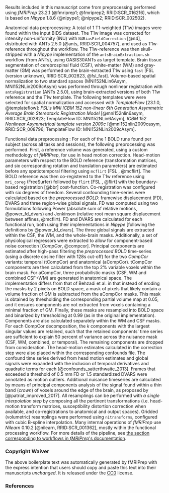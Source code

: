 
Results included in this manuscript come from preprocessing performed using *fMRIPrep* 23.2.1
(@fmriprep1; @fmriprep2; RRID:SCR_016216), which is based on *Nipype* 1.8.6 (@nipype1; @nipype2; RRID:SCR_002502).


Anatomical data preprocessing: A total of 1 T1-weighted (T1w) images were found within the input
BIDS dataset. The T1w image was corrected for intensity non-uniformity (INU) with `N4BiasFieldCorrection` [@n4], distributed with ANTs 2.5.0 [@ants, RRID:SCR_004757], and used as T1w-reference throughout the workflow.
The T1w-reference was then skull-stripped with a *Nipype* implementation of the `antsBrainExtraction.sh` workflow (from ANTs), using OASIS30ANTs as target template.
Brain tissue segmentation of cerebrospinal fluid (CSF), white-matter (WM) and gray-matter (GM) was performed on the brain-extracted T1w using `fast` [FSL (version unknown), RRID:SCR_002823, @fsl_fast]. Volume-based spatial normalization to two standard spaces (MNI152NLin6Asym, MNI152NLin2009cAsym) was performed through nonlinear registration with `antsRegistration` (ANTs 2.5.0), using brain-extracted versions of both T1w reference and the T1w template.
The following templates were were selected for spatial normalization and accessed with *TemplateFlow* [23.1.0, @templateflow]:
*FSL's MNI ICBM 152 non-linear 6th Generation Asymmetric Average Brain Stereotaxic Registration Model* [@mni152nlin6asym, RRID:SCR_002823; TemplateFlow ID: MNI152NLin6Asym], *ICBM 152 Nonlinear Asymmetrical template version 2009c* [@mni152nlin2009casym, RRID:SCR_008796; TemplateFlow ID: MNI152NLin2009cAsym].

Functional data preprocessing : For each of the 1 BOLD runs found per subject (across all tasks and sessions), the following preprocessing was performed. First, a reference volume was generated, using a custom methodology of *fMRIPrep*, for use in head motion correction. Head-motion parameters with respect to the BOLD reference (transformation matrices, and six corresponding rotation and translation parameters) are estimated before any spatiotemporal filtering using
`mcflirt` [FSL <ver>, @mcflirt]. The BOLD reference was then co-registered to the T1w reference using `mri_coreg` (FreeSurfer) followed by `flirt` [FSL <ver>, @flirt] with the boundary-based registration [@bbr] cost-function.
Co-registration was configured with six degrees of freedom. Several confounding time-series were calculated based on the
*preprocessed BOLD*: framewise displacement (FD), DVARS and three region-wise global signals.
FD was computed using two formulations following Power (absolute sum of relative motions, @power_fd_dvars) and Jenkinson (relative root mean square displacement between affines, @mcflirt). FD and DVARS are calculated for each functional run, both using their implementations in *Nipype* [following the definitions by @power_fd_dvars]. The three global signals are extracted within the CSF, the WM, and the whole-brain masks. Additionally, a set of physiological regressors were extracted to allow for component-based noise correction [*CompCor*, @compcor]. Principal components are estimated after high-pass filtering the *preprocessed BOLD* time-series (using a discrete cosine filter with 128s cut-off) for the two *CompCor* variants: temporal (tCompCor) and anatomical (aCompCor). tCompCor components are then calculated from the top 2% variable
voxels within the brain mask. For aCompCor, three probabilistic masks (CSF, WM and combined CSF+WM) are generated in anatomical space.
The implementation differs from that of Behzadi et al. in that instead of eroding the masks by 2 pixels on BOLD space, a mask of pixels that likely contain a volume fraction of GM is subtracted from the aCompCor masks. This mask is obtained by thresholding the corresponding partial volume map at 0.05, and it ensures components are not extracted from voxels containing a minimal fraction of GM. Finally, these masks are resampled into BOLD space and binarized by thresholding at 0.99 (as in the original implementation).
Components are also calculated separately within the WM and CSF masks. For each CompCor decomposition, the *k* components with the largest singular values are retained, such that the retained components' time series are sufficient to explain 50 percent of variance across the nuisance mask (CSF, WM, combined, or temporal). The remaining components are dropped from
consideration.
The head-motion estimates calculated in the correction step were also placed within the corresponding confounds file.
The confound time series derived from head motion estimates and global signals were expanded with the inclusion of temporal derivatives and quadratic terms for each [@confounds_satterthwaite_2013]. Frames that exceeded a threshold of 0.5 mm FD or
1.5 standardized DVARS were annotated as motion outliers. Additional nuisance timeseries are calculated by means of principal components analysis of the signal found within a thin band (*crown*) of voxels around the edge of the brain, as proposed by [@patriat_improved_2017].
All resamplings can be performed with *a single interpolation step* by composing all the pertinent transformations (i.e. head-motion transform matrices, susceptibility distortion correction when available, and co-registrations to anatomical and output spaces). Gridded (volumetric) resamplings were performed using `nitransforms`, configured with cubic B-spline interpolation.
Many internal operations of *fMRIPrep* use *Nilearn* 0.10.2 [@nilearn, RRID:SCR_001362], mostly within the functional processing workflow. For more details of the pipeline, see [the section corresponding
to workflows in *fMRIPrep*'s documentation](https://fmriprep.readthedocs.io/en/latest/workflows.html "FMRIPrep's documentation").

### Copyright Waiver

The above boilerplate text was automatically generated by fMRIPrep with the express intention that users should copy and paste this text into their manuscripts *unchanged*. It is released under the [CC0](https://creativecommons.org/publicdomain/zero/1.0/) license.

### References
